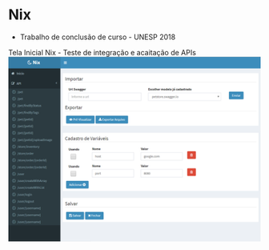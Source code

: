 # Nix
* Trabalho de conclusão de curso - UNESP 2018

Tela Inicial Nix - Teste de integração e acaitação de APIs
![alt text](https://github.com/vittoriazago/nix/blob/master/nix.png)

